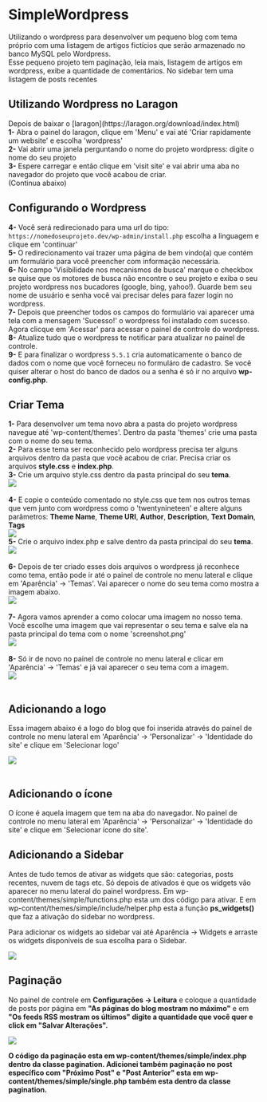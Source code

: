 # SimpleWordpress

<p>Utilizando o wordpress para desenvolver um pequeno blog com tema próprio com uma listagem de artigos fictícios que serão armazenado no banco MySQL pelo Wordpress.<br/>
Esse pequeno projeto tem paginação, leia mais, listagem de artigos em wordpress, exibe a quantidade de comentários. No sidebar tem uma listagem de  posts recentes</p>

## Utilizando Wordpress no Laragon

<p>Depois de baixar o [laragon](https://laragon.org/download/index.html)<br/>
<strong>1-</strong> Abra o painel do laragon, clique em 'Menu' e vai até 'Criar rapidamente um website' e escolha 'wordpress'<br/>
<strong>2-</strong> Vai abrir uma janela perguntando o nome do projeto wordpress: digite o nome do seu projeto<br/>
<strong>3-</strong> Espere carregar e então clique em 'visit site' e vai abrir uma aba no navegador do projeto que você acabou de criar.<br/>
(Continua abaixo)
</p>

## Configurando o Wordpress

<strong>4-</strong> Você será redirecionado para uma url do tipo: `https://nomedoseuprojeto.dev/wp-admin/install.php` escolha a linguagem e clique em 'continuar'<br/>
<strong>5-</strong> O redirecionamento vai trazer uma página de bem vindo(a) que contém um formulário para você preencher com informação necessária.<br/>
<strong>6-</strong> No campo 'Visibilidade nos mecanismos de busca' marque o checkbox se quise que os motores de busca não encontre o seu projeto e exiba o seu projeto wordpress nos bucadores (google, bing, yahoo!). Guarde bem seu nome de usuário e senha você vai precisar deles para fazer login no wordpress.<br/>
<strong>7-</strong> Depois que preencher todos os campos do formulário vai aparecer uma tela com a mensagem 'Sucesso!' o wordpress foi instalado com sucesso. Agora clicque em 'Acessar' para acessar o painel de controle do wordpress.<br/>
<strong>8-</strong> Atualize tudo que o wordpress te notificar para atualizar no painel de controle.<br/>
<strong>9-</strong> E para finalizar o wordpress `5.5.1` cria automaticamente o banco de dados com o nome que você forneceu no formuláro de cadastro. Se você quiser alterar o host do banco de dados ou a senha é só ir no arquivo <strong>wp-config.php</strong>.<br/>

## Criar Tema

<strong>1-</strong> Para desenvolver um tema novo abra a pasta do projeto wordpress navegue até 'wp-content/themes'. Dentro da pasta 'themes' crie uma pasta com o nome do seu tema.<br/>
<strong>2-</strong> Para esse tema ser reconhecido pelo wordpress precisa ter alguns arquivos dentro da pasta que você acabou de criar. Precisa criar os arquivos <strong>style.css</strong> e <strong>index.php</strong>.<br/>
<strong>3-</strong> Crie um arquivo style.css dentro da pasta principal do seu <strong>tema</strong>.<br/>
<img src="wp-content/themes/simple/assets/images/arquivo_importante1.png"><br/><br/>
<strong>4-</strong> E copie o conteúdo comentado no style.css que tem nos outros temas que vem junto com wordpress como o 'twentynineteen' e altere alguns parâmetros: <strong>Theme Name</strong>, <strong>Theme URI</strong>, <strong>Author</strong>, <strong>Description</strong>, <strong>Text Domain</strong>, <strong>Tags</strong><br/>
<img src="wp-content/themes/simple/assets/images/aquivo_style_do_tema.png"><br/>
<strong>5-</strong> Crie o arquivo index.php e salve dentro da pasta principal do seu <strong>tema</strong>.<br/>
<img src="wp-content/themes/simple/assets/images/arquivo_importante.png"><br/><br/>
<strong>6-</strong> Depois de ter criado esses dois arquivos o wordpress já reconhece como tema, então pode ir até o painel de controle no menu lateral e clique em 'Aparência' -> 'Temas'. Vai aparecer o nome do seu tema como mostra a imagem abaixo.<br/>
<img src="wp-content/themes/simple/assets/images/add_theme.png"><br/><br/>
<strong>7-</strong> Agora vamos aprender a como colocar uma imagem no nosso tema. Você escolhe uma imagem que vai representar o seu tema e salve ela na pasta principal do tema com o nome 'screenshot.png'<br/>
<img src="wp-content/themes/simple/assets/images/screenshot_theme.png"><br/><br/>
<strong>8-</strong> Só ir de novo no painel de controle no menu lateral e clicar em 'Aparência' -> 'Temas' e já vai aparecer o seu tema com a imagem.<br/>
<img src="/wp-content/themes/simple/assets/images/image_theme.png"><br/><br/>

## Adicionando a logo

<p>Essa imagem abaixo é a logo do blog que foi inserida através do painel de controle no menu lateral em 'Aparência' -> 'Personalizar' -> 'Identidade do site' e clique em 'Selecionar logo'</p>
<img src="wp-content/themes/simple/assets/images/image_logo.png"><br/><br/>

## Adicionando o ícone

<p>O ícone é aquela imagem que tem na aba do navegador. No painel de controle no menu lateral em 'Aparência' -> 'Personalizar' -> 'Identidade do site' e clique em 'Selecionar ícone do site'.</p>

## Adicionando a Sidebar

<p>Antes de tudo temos de ativar as widgets que são: categorias, posts recentes, nuvem de tags etc. Só depois de ativados é que os widgets vão aparecer no menu lateral do painel wordpress. Em wp-content/themes/simple/functions.php esta um dos código para ativar. E em wp-content/themes/simple/include/helper.php esta a função <strong>ps_widgets()</strong> que faz a ativação do sidebar no wordpress.</p>
<p>Para adicionar os widgets ao sidebar vai até Aparência -> Widgets e arraste os widgets disponíveis de sua escolha para o Sidebar.</p>
<img src="wp-content/themes/simple/assets/images/widgets-sidebar.png">


## Paginação

<p>No painel de contrele em <strong>Configurações -> Leitura</strong> e coloque a quantidade de posts por página em <strong>"As páginas do blog mostram no máximo"</strong> e em <strong>"Os feeds RSS mostram os últimos" digite a quantidade que você quer e click em <strong>"Salvar Alterações"</strong>.</p>
<img src="wp-content/themes/simple/assets/images/pagination-1.png">

<p>O código da paginação esta em wp-content/themes/simple/index.php dentro da <strong>classe pagination</strong>. Adicionei também paginação no post específico com "Próximo Post" e "Post Anterior" esta em wp-content/themes/simple/<strong>single.php</strong> também esta dentro da classe pagination.</p>